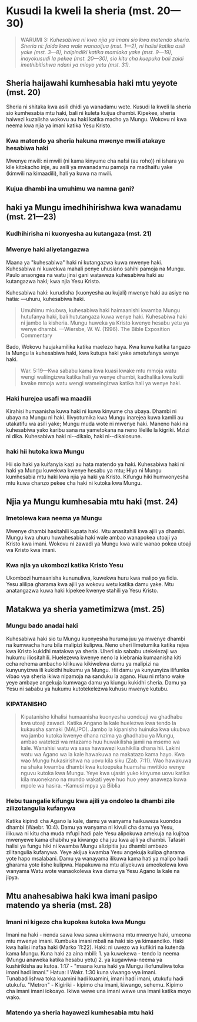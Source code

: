 # Kusudi la kweli la sheria (mst. 20—30)

> WARUMI 3: *Kuhesabiwa ni kwa njia ya imani sio kwa matendo sheria. Sheria ni: faida kwa wale wanaoijua (mst. 1—2), ni halisi katika asili yake (mst. 3—8), haipindiki katika mamlaka yake (mst. 9—19), inayokusudi la pekee (mst. 20—30), sio kitu cha kuepuka bali zaidi imethibitishwa ndani ya mioyo yetu (mst. 31).* 

## Sheria haijawahi kumhesabia haki mtu yeyote (mst. 20)

Sheria ni shitaka kwa asili dhidi ya wanadamu wote. Kusudi la kweli la sheria sio kumhesabia mtu haki, bali ni kuleta kuijua dhambi. Kipekee, sheria haiwezi kuzalisha wokovu au haki katika macho ya Mungu. Wokovu ni kwa neema kwa njia ya imani katika Yesu Kristo.

### Kwa matendo ya sheria hakuna mwenye mwili atakaye hesabiwa haki

Mwenye mwili: ni mwili (ni kama kinyume cha nafsi (au roho)) ni ishara ya kile kitokacho inje, au asili ya mwanadamu pamoja na madhaifu yake (kimwili na kimaadili), hali ya kuwa na mwili.

### Kujua dhambi ina umuhimu wa namna gani?

## haki ya Mungu imedhihirishwa kwa wanadamu (mst. 21—23)

### Kudhihirisha ni kuonyesha au kutangaza (mst. 21)

### Mwenye haki aliyetangazwa
	
Maana ya "kuhesabiwa" haki ni kutangazwa kuwa mwenye haki. Kuhesabiwa ni kuwekwa mahali penye uhusiano sahihi pamoja na Mungu. Paulo anaongea na watu jinsi gani wataweza kuhesabiwa haki au kutangazwa haki; kwa njia Yesu Kristo.

Kuhesabiwa haki: kurudisha (kuonyesha au kujali) mwenye haki au asiye na hatia: —uhuru, kuhesabiwa haki.

> Umuhimu mkubwa, kuhesabiwa haki haimaanishi kwamba Mungu hutufanya haki, bali hututangaza kuwa wenye haki. Kuhesabiwa haki ni jambo la kisheria. Mungu huweka ya Kristo kwenye hesabu yetu ya wenye dhambi. —Wiersbe, W. W. (1996). The Bible Exposition Commentary

Bado, Wokovu haujakamilika katika maelezo haya. Kwa kuwa katika tangazo la Mungu la kuhesabiwa haki, kwa kutupa haki yake ametufanya wenye haki.

> War. 5:19—Kwa sababu kama kwa kuasi kwake mtu mmoja watu wengi waliingizwa katika hali ya wenye dhambi, kadhalika kwa kutii kwake mmoja watu wengi wameingizwa katika hali ya wenye haki.

### Haki hurejea usafi wa maadili

Kirahisi humaanisha kuwa haki ni kuwa kinyume cha ubaya. Dhambi ni ubaya na Mungu ni haki. Ilivyotumika kwa Mungu inarejea kuwa kamili au utakatifu wa asili yake; Mungu muda wote ni mwenye haki. Maneno haki na kuhesabiwa yako karibu sana na yametokana na neno lilelile la kigriki. Mzizi ni dika. Kuhesabiwa haki ni--dikaio, haki ni--dikaiosune.

### haki hii hutoka kwa Mungu
	
Hii sio haki ya kuifanyia kazi au hata matendo ya haki. Kuhesabiwa haki ni haki ya Mungu kuwekwa kwenye hesabu ya mtu; Hiyo ni Mungu kumhesabia mtu haki kwa njia ya haki ya Kristo. Kifungu hiki humwonyesha mtu kuwa chanzo pekee cha haki ni kutoka kwa Mungu.

## Njia ya Mungu kumhesabia mtu haki (mst. 24)

### Imetolewa kwa neema ya Mungu	

Mwenye dhambi hasitahili kupata haki. Mtu anasitahili kwa ajili ya dhambi. Mungu kwa uhuru huwahesabia haki wale ambao wanapokea utoaji ya Kristo kwa imani. Wokovu ni zawadi ya Mungu kwa wale wanao pokea utoaji wa Kristo kwa imani.
 
### Kwa njia ya ukombozi katika Kristo Yesu
	
Ukombozi humaanisha kununuliwa, kuwekwa huru kwa malipo ya fidia. Yesu alilipa gharama kwa ajili ya wokovu wetu katika damu yake. Mtu anatangazwa kuwa haki kipekee kwenye stahili ya Yesu Kristo.

## Matakwa ya sheria yametimizwa (mst. 25)

### Mungu bado anadai haki 

Kuhesabiwa haki sio tu Mungu kuonyesha huruma juu ya mwenye dhambi na kumwacha huru bila malipizi kulipwa. Neno uheri limetumika katika rejea kwa Kristo kukidhi matakwa ya sheria. Uheri sio sababu utekelezaji wa hukumu iliositahili. Huelezewa kwenye neno la kiebrania kumaanisha kiti ccha rehema ambacho kilikuwa kikiwekwa damu ya malipizi na kunyunyizwa ili kukidhi hukumu ya Mungu. Hii damu ya kunyunyiza ilifunika vibao vya sheria ikiwa nipamoja na sanduku la agano. Huu ni mfano wake yeye ambaye angekuja kumwaga damu ya kiungu kukidhi sheria. Damu ya Yesu ni sababu ya hukumu kutotekelezwa kuhusu mwenye kutubu.

### KIPATANISHO

> Kipatanisho kihalisi humaanisha kuonyesha uondoaji wa ghadhabu kwa utoaji zawadi. Katika Angano la kale huelezwa kwa tendo la kukausha samaki (MALIPO). Jambo la kipanisho huinuka kwa ukubwa wa jambo kutoka kwenye dhana nzima ya ghadhabu ya Mungu, ambao watetezi wa mtazamo huu huwakilisha jamii na msemo wa kale. Wanahisi watu wa sasa hawawezi kushikilia dhana hii. Lakini watu wa Agano wa la kale hawakuwa na makatazo kama hayo. Kwa wao Mungu hukasirishwa na uovu kila siku (Zab. 7:11). Wao hawakuwa na shaka kwamba dhambi kwa kutoepuka huamsha mwitikio wenye nguvu kutoka kwa Mungu. Yeye kwa ujasiri yuko kinyume uovu katika kila muonekano na mundo wakati yeye huo huo yeey anaweza kuwa mpole wa hasira. -Kamusi mpya ya Biblia

### Hebu tuangalie kifungu kwa ajili ya ondoleo la dhambi zile zilizotangulia kufanywa
	
Katika kipindi cha Agano la kale, damu ya wanyama haikuweza kuondoa dhambi (Waebr. 10:4). Damu ya wanyama ni kivuli cha damu ya Yesu, ilikuwa ni kitu cha muda mfupi hadi pale Yesu alipokuwa amekuja na kujitoa mwenyewe kama dhabihu ya kiwango cha juu kwa ajili ya dhambi. Tafasiri halisi ya fungu hiki ni kwamba Mungu alizipitia juu dhambi ambazo zilitangulia kufanywa. Yeye akijua kwamba Yesu angekuja kulipa gharama yote hapo msalabani. Damu ya wanayama ilikuwa kama hati ya malipo hadi gharama yote iishe kulipwa. Hapakuwa na mtu aliyekuwa ameokolewa kwa wanyama Watu wote wanaokolewa kwa damu ya Yesu Agano la kale na jipya.

## Mtu anahesabiwa haki kwa imani pasipo matendo ya sheria (mst. 28)

### Imani ni kigezo cha kupokea kutoka kwa Mungu

Imani na haki - nenda sawa kwa sawa ukimwona mtu mwenye haki, umeona mtu mwenye imani. Kumbuka imani mbali na haki sio ya kimaandiko. Haki kwa halisi inafaa haki (Marko 11:22). Haki: ni uwezo wa kufikiri na kutenda kama Mungu. Kuna haki za aina mbili: 1. ya kuwekewa - tendo la neema (Mungu anaweka katika hesabu yetu) 2. ya kugawiwa-neema ya kushirikisha au kutoa. 1:17 - "maana kuna haki ya Mungu iliofunuliwa toka imani hadi imani." Hatua: I Wakr. 1:30 kuna viwango vya imani. Tunabadilishwa toka kuamini hadi kuamini, imani hadi imani, utukufu hadi utukufu. "Metron" - Kigiriki - kipimo cha imani, kiwango, sehemu. Kipimo cha imani imani iokoayo. Ikiwa wewe una imani wewe una imani katika moyo wako.

### Matendo ya sheria hayawezi kumhesabia mtu haki

